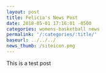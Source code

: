 ```yaml
---
layout: post
title: Felicia's News Post
date: 2018-05-01 17:16:01 -0500
categories: womens-basketball news
permalink: '/:categories/:title/'
baseurl: ../../../
news_thumb: /siteicon.png
---
```


This is a test post
